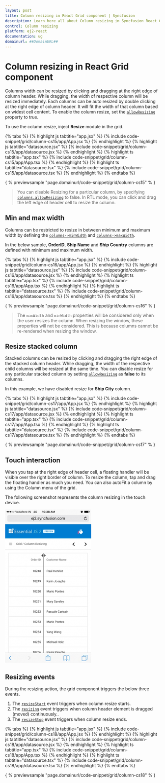 ```yaml
---
layout: post
title: Column resizing in React Grid component | Syncfusion
description: Learn here all about Column resizing in Syncfusion React Grid component of Syncfusion Essential JS 2 and more.
control: Column resizing 
platform: ej2-react
documentation: ug
domainurl: ##DomainURL##
---
```


# Column resizing in React Grid component

Columns width can be resized by clicking and dragging at the right edge of column header.
While dragging, the width of respective column will be resized immediately.
Each columns can be auto resized by double clicking at the right edge of column header.
It will fit the width of that column based on widest cell content.
To enable the column resize, set the [`allowResizing`](https://ej2.syncfusion.com/angular/documentation/api/grid/#allowresizing) property to true.

To use the column resize, inject **Resize** module in the grid.

{% tabs %}
{% highlight js tabtitle="app.jsx" %}
{% include code-snippet/grid/column-cs15/app/App.jsx %}
{% endhighlight %}
{% highlight js tabtitle="datasource.jsx" %}
{% include code-snippet/grid/column-cs15/app/datasource.jsx %}
{% endhighlight %}
{% highlight ts tabtitle="app.tsx" %}
{% include code-snippet/grid/column-cs15/app/App.tsx %}
{% endhighlight %}
{% highlight ts tabtitle="datasource.tsx" %}
{% include code-snippet/grid/column-cs15/app/datasource.tsx %}
{% endhighlight %}
{% endtabs %}

{ % previewsample "page.domainurl/code-snippet/grid/column-cs15" % }

> You can disable Resizing for a particular column, by specifying [`columns.allowResizing`](https://ej2.syncfusion.com/angular/documentation/api/grid/columnModel/#allowresizing) to false.
> In RTL mode, you can click and drag the left edge of header cell to resize the column.

## Min and max width

Columns can be restricted to resize in between minimum and maximum width by defining the
[`columns->minWidth`](https://ej2.syncfusion.com/angular/documentation/api/grid/columnModel/#minwidth) and [`columns->maxWidth`](https://ej2.syncfusion.com/angular/documentation/api/grid/columnModel/#maxwidth).

In the below sample, **OrderID**, **Ship Name** and **Ship Country** columns are defined with minimum and maximum width.

{% tabs %}
{% highlight js tabtitle="app.jsx" %}
{% include code-snippet/grid/column-cs16/app/App.jsx %}
{% endhighlight %}
{% highlight js tabtitle="datasource.jsx" %}
{% include code-snippet/grid/column-cs16/app/datasource.jsx %}
{% endhighlight %}
{% highlight ts tabtitle="app.tsx" %}
{% include code-snippet/grid/column-cs16/app/App.tsx %}
{% endhighlight %}
{% highlight ts tabtitle="datasource.tsx" %}
{% include code-snippet/grid/column-cs16/app/datasource.tsx %}
{% endhighlight %}
{% endtabs %}

{ % previewsample "page.domainurl/code-snippet/grid/column-cs16" % }

> The `maxWidth` and `minWidth` properties will be considered only when the user resizes the column. When resizing the window, these properties will not be considered. This is because columns cannot be re-rendered when resizing the window.

## Resize stacked column

Stacked columns can be resized by clicking and dragging the right edge of the stacked column header. While dragging, the width of the respective child columns will be resized at the same time. You can disable resize for any particular stacked column by setting [`allowResizing`](https://ej2.syncfusion.com/angular/documentation/api/grid/columnModel/#allowresizing) as **false** to its columns.

In this example, we have disabled resize for **Ship City** column.

{% tabs %}
{% highlight js tabtitle="app.jsx" %}
{% include code-snippet/grid/column-cs17/app/App.jsx %}
{% endhighlight %}
{% highlight js tabtitle="datasource.jsx" %}
{% include code-snippet/grid/column-cs17/app/datasource.jsx %}
{% endhighlight %}
{% highlight ts tabtitle="app.tsx" %}
{% include code-snippet/grid/column-cs17/app/App.tsx %}
{% endhighlight %}
{% highlight ts tabtitle="datasource.tsx" %}
{% include code-snippet/grid/column-cs17/app/datasource.tsx %}
{% endhighlight %}
{% endtabs %}

{ % previewsample "page.domainurl/code-snippet/grid/column-cs17" % }

## Touch interaction

When you tap at the right edge of header cell, a floating handler will be visible over the right border of column.
To resize the column, tap and drag the floating handler as much you need. You can also autoFit a column by using the Column menu of the grid.

The following screenshot represents the column resizing in the touch device.

![Touch Interaction](../images/column-resizing.jpg)

## Resizing events

During the resizing action, the grid component triggers the below three events.

1. The [`resizeStart`](https://ej2.syncfusion.com/angular/documentation/api/grid/#resizestart) event triggers when column resize starts.
2. The [`resizing`](https://ej2.syncfusion.com/angular/documentation/api/grid/#resizing) event triggers when column header element is dragged (moved) continuously..
3. The [`resizeStop`](https://ej2.syncfusion.com/angular/documentation/api/grid/#resizeStop) event triggers when column resize ends.

{% tabs %}
{% highlight js tabtitle="app.jsx" %}
{% include code-snippet/grid/column-cs18/app/App.jsx %}
{% endhighlight %}
{% highlight js tabtitle="datasource.jsx" %}
{% include code-snippet/grid/column-cs18/app/datasource.jsx %}
{% endhighlight %}
{% highlight ts tabtitle="app.tsx" %}
{% include code-snippet/grid/column-cs18/app/App.tsx %}
{% endhighlight %}
{% highlight ts tabtitle="datasource.tsx" %}
{% include code-snippet/grid/column-cs18/app/datasource.tsx %}
{% endhighlight %}
{% endtabs %}

{ % previewsample "page.domainurl/code-snippet/grid/column-cs18" % }